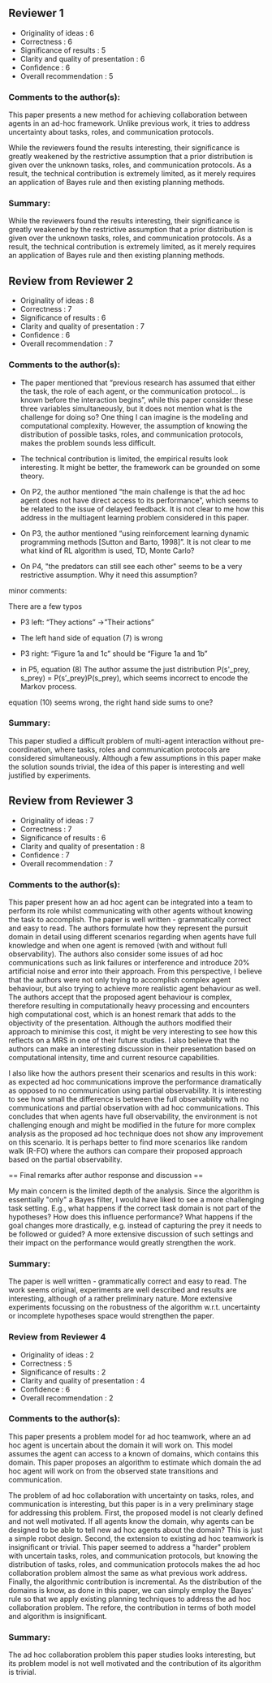 ## Reviewer 1

- Originality of ideas                          : 6
- Correctness                                   : 6
- Significance of results                       : 5
- Clarity and quality of presentation           : 6
- Confidence                                    : 6
- Overall recommendation                        : 5

### Comments to the author(s):

This paper presents a new method for achieving collaboration between agents in an ad-hoc framework. Unlike previous work, it tries to address uncertainty about tasks, roles, and communication protocols.

While the reviewers found the results interesting, their significance is greatly weakened by the restrictive assumption that a prior distribution is given over the unknown tasks, roles, and communication protocols. As a result, the technical contribution is extremely limited, as it merely requires an application of Bayes rule and then existing planning methods.

### Summary:
While the reviewers found the results interesting, their significance is greatly weakened by the restrictive assumption that a prior distribution is given over the unknown tasks, roles, and communication protocols. As a result, the technical contribution is extremely limited, as it merely requires an application of Bayes rule and then existing planning methods.

## Review from Reviewer 2

- Originality of ideas                          : 8
- Correctness                                   : 7
- Significance of results                       : 6
- Clarity and quality of presentation           : 7
- Confidence                                    : 6
- Overall recommendation                        : 7

### Comments to the author(s):

- The paper mentioned that “previous research has assumed that either the task, the role of each agent, or the communication protocol… is known before the interaction begins”, while this paper consider these three variables simultaneously, but it does not mention what is the challenge for doing so? One thing I can imagine is the modeling and computational complexity. However, the assumption of knowing the distribution of possible tasks, roles, and communication protocols, makes the problem sounds less difficult.

- The technical contribution is limited, the empirical results look interesting. It might be better, the framework can be grounded on some theory.

- On P2, the author mentioned “the main challenge is that the ad hoc agent does not have direct access to its performance”, which seems to be related to the issue of delayed feedback. It is not clear to me how this address in the multiagent learning problem considered in this paper.

- On P3, the author mentioned “using reinforcement learning dynamic programming methods [Sutton and Barto, 1998]”. It is not clear to me what kind of RL algorithm is used, TD, Monte Carlo?

- On P4, "the predators can still see each other" seems to be a very restrictive assumption. Why it need this assumption?

minor comments:

There are a few typos

- P3 left: “They actions” ->”Their actions”

- The left hand side of equation (7) is wrong

- P3 right: “Figure 1a and 1c” should be “Figure 1a and 1b”

- in P5, equation (8) The author assume the just distribution P(s'_prey, s_prey) = P(s’_prey)P(s_prey), which seems incorrect to encode the Markov process.

equation (10) seems wrong, the right hand side sums to one?

### Summary:
This paper studied a difficult problem of multi-agent interaction without pre-coordination, where tasks, roles and communication protocols are considered simultaneously. Although a few assumptions in this paper make the solution sounds trivial, the idea of this paper is interesting and well justified by experiments.

## Review from Reviewer 3

- Originality of ideas                          : 7
- Correctness                                   : 7
- Significance of results                       : 6
- Clarity and quality of presentation           : 8
- Confidence                                    : 7
- Overall recommendation                        : 7

### Comments to the author(s):

This paper present how an ad hoc agent can be integrated into a team to perform its role whilst communicating with other agents without knowing the task to accomplish. The paper is well written - grammatically correct and easy to read. The authors formulate how they represent the pursuit domain in detail using different scenarios regarding when agents have full knowledge and when one agent is removed (with and without full observability). The authors also consider some issues of ad hoc communications such as link failures or interference and introduce 20% artificial noise and error into their approach. From this perspective, I believe that the authors were not only trying to accomplish complex agent behaviour, but also trying to achieve more realistic agent behaviour as well. The authors accept that the proposed agent behaviour is complex, therefore resulting in computationally heavy processing and encounters high computational cost, which is an honest remark that adds to the objectivity of the presentation. Although the authors modified their approach to minimise this cost, it might be very interesting to see how this reflects on a MRS in one of their future studies. I also believe that the authors can make an interesting discussion in their presentation based on computational intensity, time and current resource capabilities.

I also like how the authors present their scenarios and results in this work: as expected ad hoc communications improve the performance dramatically as opposed to no communication using partial observability. It is interesting to see how small the difference is between the full observability with no communications and partial observation with ad hoc communications. This concludes that when agents have full observability, the environment is not challenging enough and might be modified in the future for more complex analysis as the proposed ad hoc technique does not show any improvement on this scenario. It is perhaps better to find more scenarios like random walk (R-FO) where the authors can compare their proposed approach based on the partial observability.

== Final remarks after author response and discussion ==

My main concern is the limited depth of the analysis. Since the algorithm is essentially "only" a Bayes filter, I would have liked to see a more challenging task setting. E.g., what happens if the correct task domain is not part of the hypotheses? How does this influence performance? What happens if the goal changes more drastically, e.g. instead of capturing the prey it needs to be followed or guided? A more extensive discussion of such settings and their impact on the performance would greatly strengthen the work.

### Summary:
The paper is well written - grammatically correct and easy to read. The work seems original, experiments are well described and results are interesting, although of a rather preliminary nature. More extensive experiments focussing on the robustness of the algorithm w.r.t. uncertainty or incomplete hypotheses space would strengthen the paper.


### Review from Reviewer 4

- Originality of ideas                          : 2
- Correctness                                   : 5
- Significance of results                       : 2
- Clarity and quality of presentation           : 4
- Confidence                                    : 6
- Overall recommendation                        : 2

### Comments to the author(s):

This paper presents a problem model for ad hoc teamwork, where an ad hoc agent is uncertain about the domain it will work on. This model assumes the agent can access to a known  of domains, which contains this domain. This paper proposes an algorithm to estimate which domain the ad hoc agent will work on from the observed state transitions and communication.

The problem of ad hoc collaboration with uncertainty on tasks, roles, and communication is interesting, but this paper is in a very preliminary stage for addressing this problem. First, the proposed model is not clearly defined and not well motivated. If all agents know the domain, why agents can be designed to be able to tell new ad hoc agents about the domain? This is just a simple robot design. Second, the extension to existing ad hoc teamwork is insignificant or trivial. This paper seemed to address a "harder" problem with uncertain tasks, roles, and communication protocols, but knowing the distribution of tasks, roles, and communication protocols makes the ad hoc collaboration problem almost the same as what previous work address. Finally, the algorithmic contribution is incremental. As the distribution of the domains is know, as done in this paper, we can simply employ the Bayes' rule so that we apply existing planning techniques to address the ad hoc collaboration problem. The
 refore, the contribution in terms of both model and algorithm is insignificant.

### Summary:

The ad hoc collaboration problem this paper studies looks interesting, but its problem model is not well motivated and the contribution of its algorithm is trivial.
